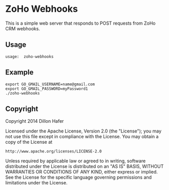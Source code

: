 # ZoHo Webhooks

This is a simple web server that responds to POST requests from ZoHo CRM webhooks.

## Usage

    usage:  zoho-webhooks

## Example

    export GO_GMAIL_USERNAME=name@gmail.com
    export GO_GMAIL_PASSWORD=myPassword1
    ./zoho-webhooks
  
## Copyright

Copyright 2014 Dillon Hafer

Licensed under the Apache License, Version 2.0 (the "License");
you may not use this file except in compliance with the License.
You may obtain a copy of the License at

    http://www.apache.org/licenses/LICENSE-2.0

Unless required by applicable law or agreed to in writing, software
distributed under the License is distributed on an "AS IS" BASIS,
WITHOUT WARRANTIES OR CONDITIONS OF ANY KIND, either express or implied.
See the License for the specific language governing permissions and
limitations under the License.
